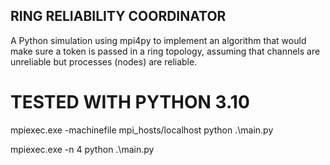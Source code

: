 
## RING RELIABILITY COORDINATOR

A Python simulation using mpi4py to implement an algorithm that would
make sure a token is passed in a ring topology, assuming that channels are unreliable
but processes (nodes) are reliable.

# TESTED WITH PYTHON 3.10

mpiexec.exe -machinefile mpi_hosts/localhost python .\main.py

mpiexec.exe -n 4 python .\main.py